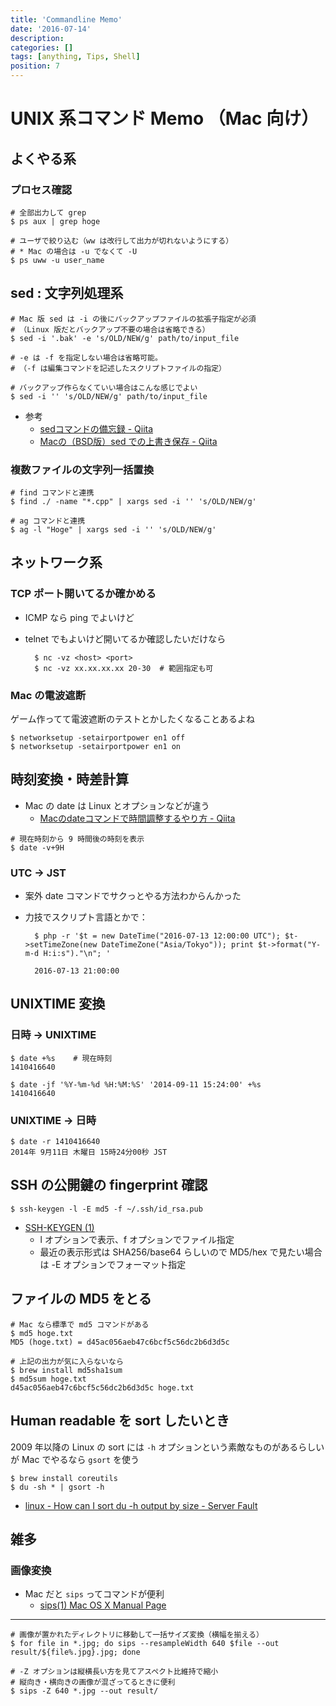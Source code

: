 ```yaml
---
title: 'Commandline Memo'
date: '2016-07-14'
description:
categories: []
tags: [anything, Tips, Shell]
position: 7
---
```


# UNIX 系コマンド Memo （Mac 向け）

## よくやる系

### プロセス確認

    # 全部出力して grep
    $ ps aux | grep hoge

    # ユーザで絞り込む（ww は改行して出力が切れないようにする）
    # * Mac の場合は -u でなくて -U
    $ ps uww -u user_name


## sed : 文字列処理系

    # Mac 版 sed は -i の後にバックアップファイルの拡張子指定が必須
    # （Linux 版だとバックアップ不要の場合は省略できる）
    $ sed -i '.bak' -e 's/OLD/NEW/g' path/to/input_file

    # -e は -f を指定しない場合は省略可能。
    # （-f は編集コマンドを記述したスクリプトファイルの指定）

    # バックアップ作らなくていい場合はこんな感じでよい
    $ sed -i '' 's/OLD/NEW/g' path/to/input_file

- 参考
    - [sedコマンドの備忘録 - Qiita](http://qiita.com/takech9203/items/b96eff5773ce9d9cc9b3)
    - [Macの（BSD版）sed での上書き保存 - Qiita](http://qiita.com/catfist/items/1156ae0c7875f61417ee)

### 複数ファイルの文字列一括置換

    # find コマンドと連携
    $ find ./ -name "*.cpp" | xargs sed -i '' 's/OLD/NEW/g'

    # ag コマンドと連携
    $ ag -l "Hoge" | xargs sed -i '' 's/OLD/NEW/g'


## ネットワーク系

### TCP ポート開いてるか確かめる

- ICMP なら ping でよいけど
- telnet でもよいけど開いてるか確認したいだけなら

        $ nc -vz <host> <port>
        $ nc -vz xx.xx.xx.xx 20-30  # 範囲指定も可

### Mac の電波遮断

ゲーム作ってて電波遮断のテストとかしたくなることあるよね

    $ networksetup -setairportpower en1 off
    $ networksetup -setairportpower en1 on

## 時刻変換・時差計算

- Mac の date は Linux とオプションなどが違う
    - [Macのdateコマンドで時間調整するやり方 - Qiita](http://qiita.com/hid_tgc/items/a82e00112a3683ede528)

```
# 現在時刻から 9 時間後の時刻を表示
$ date -v+9H
```

### UTC → JST

- 案外 date コマンドでサクっとやる方法わからんかった
- 力技でスクリプト言語とかで：

        $ php -r '$t = new DateTime("2016-07-13 12:00:00 UTC"); $t->setTimeZone(new DateTimeZone("Asia/Tokyo")); print $t->format("Y-m-d H:i:s")."\n"; '
        
        2016-07-13 21:00:00

## UNIXTIME 変換

### 日時 → UNIXTIME

    $ date +%s    # 現在時刻 
    1410416640

    $ date -jf '%Y-%m-%d %H:%M:%S' '2014-09-11 15:24:00' +%s
    1410416640

### UNIXTIME → 日時

    $ date -r 1410416640
    2014年 9月11日 木曜日 15時24分00秒 JST

## SSH の公開鍵の fingerprint 確認

    $ ssh-keygen -l -E md5 -f ~/.ssh/id_rsa.pub

- [SSH-KEYGEN (1)](http://euske.github.io/openssh-jman/ssh-keygen.html)
    - l オプションで表示、f オプションでファイル指定
    - 最近の表示形式は SHA256/base64 らしいので
      MD5/hex で見たい場合は -E オプションでフォーマット指定

## ファイルの MD5 をとる

    # Mac なら標準で md5 コマンドがある
    $ md5 hoge.txt
    MD5 (hoge.txt) = d45ac056aeb47c6bcf5c56dc2b6d3d5c

    # 上記の出力が気に入らないなら
    $ brew install md5sha1sum
    $ md5sum hoge.txt
    d45ac056aeb47c6bcf5c56dc2b6d3d5c hoge.txt

## Human readable を sort したいとき
2009 年以降の Linux の sort には `-h` オプションという素敵なものがあるらしいが
Mac でやるなら `gsort` を使う

    $ brew install coreutils
    $ du -sh * | gsort -h

- [linux - How can I sort du -h output by size - Server Fault](http://serverfault.com/questions/62411/how-can-i-sort-du-h-output-by-size)

## 雑多

### 画像変換

- Mac だと `sips` ってコマンドが便利
    - [sips(1) Mac OS X Manual Page](https://developer.apple.com/legacy/library/documentation/Darwin/Reference/ManPages/man1/sips.1.html)

____

    # 画像が置かれたディレクトリに移動して一括サイズ変換（横幅を揃える）
    $ for file in *.jpg; do sips --resampleWidth 640 $file --out result/${file%.jpg}.jpg; done

    # -Z オプションは縦横長い方を見てアスペクト比維持で縮小
    # 縦向き・横向きの画像が混ざってるときに便利
    $ sips -Z 640 *.jpg --out result/

